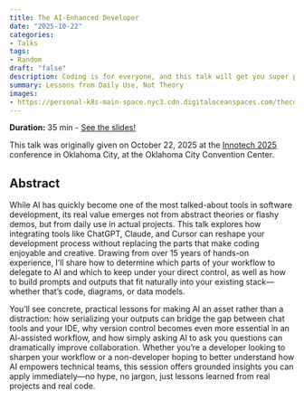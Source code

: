 ```yaml
---
title: The AI-Enhanced Developer
date: "2025-10-22"
categories:
- Talks
tags:
- Random
draft: "false"
description: Coding is for everyone, and this talk will get you super pumped up to learn and do more with it 🎉
summary: Lessons from Daily Use, Not Theory
images:
- https://personal-k8s-main-space.nyc3.cdn.digitaloceanspaces.com/thecodeboss.dev/entries/the-ai-enhanced-developer/the-ai-enhanced-developer-thecodeboss.jpg
---
```


**Duration:** 35 min - [See the slides!](https://simpleslides.dev/thecodeboss/the-ai-enhanced-developer)

This talk was originally given on October 22, 2025 at the [Innotech 2025](https://www.innotechok.com/) conference in Oklahoma City, at the Oklahoma City Convention Center.

## Abstract

While AI has quickly become one of the most talked-about tools in software development, its real value emerges not from abstract theories or flashy demos, but from daily use in actual projects. This talk explores how integrating tools like ChatGPT, Claude, and Cursor can reshape your development process without replacing the parts that make coding enjoyable and creative. Drawing from over 15 years of hands-on experience, I’ll share how to determine which parts of your workflow to delegate to AI and which to keep under your direct control, as well as how to build prompts and outputs that fit naturally into your existing stack—whether that’s code, diagrams, or data models.

You’ll see concrete, practical lessons for making AI an asset rather than a distraction: how serializing your outputs can bridge the gap between chat tools and your IDE, why version control becomes even more essential in an AI-assisted workflow, and how simply asking AI to ask you questions can dramatically improve collaboration. Whether you’re a developer looking to sharpen your workflow or a non-developer hoping to better understand how AI empowers technical teams, this session offers grounded insights you can apply immediately—no hype, no jargon, just lessons learned from real projects and real code.
